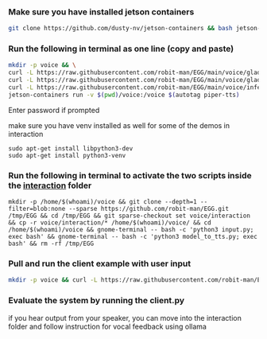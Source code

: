 ### Make sure you have installed jetson containers
```bash
git clone https://github.com/dusty-nv/jetson-containers && bash jetson-containers/install.sh
```

### Run the following in terminal as one line (copy and paste)
```bash
mkdir -p voice && \
curl -L https://raw.githubusercontent.com/robit-man/EGG/main/voice/glados_piper_medium.onnx -o voice/glados_piper_medium.onnx && \
curl -L https://raw.githubusercontent.com/robit-man/EGG/main/voice/glados_piper_medium.onnx.json -o voice/glados_piper_medium.onnx.json && \
curl -L https://raw.githubusercontent.com/robit-man/EGG/main/voice/inference.py -o voice/inference.py && \
jetson-containers run -v $(pwd)/voice:/voice $(autotag piper-tts)
```
Enter password if prompted

make sure you have venv installed as well for some of the demos in interaction

```
sudo apt-get install libpython3-dev
sudo apt-get install python3-venv
```

### Run the following in terminal to activate the two scripts inside the [interaction](https://github.com/robit-man/EGG/tree/main/voice/interaction) folder

```
mkdir -p /home/$(whoami)/voice && git clone --depth=1 --filter=blob:none --sparse https://github.com/robit-man/EGG.git /tmp/EGG && cd /tmp/EGG && git sparse-checkout set voice/interaction && cp -r voice/interaction/* /home/$(whoami)/voice/ && cd /home/$(whoami)/voice && gnome-terminal -- bash -c 'python3 input.py; exec bash' && gnome-terminal -- bash -c 'python3 model_to_tts.py; exec bash' && rm -rf /tmp/EGG
```

### Pull and run the client example with user input
```bash
mkdir -p voice && curl -L https://raw.githubusercontent.com/robit-man/EGG/main/voice/client.py -o voice/client.py && python3 voice/client.py
```

### Evaluate the system by running the client.py
if you hear output from your speaker, you can move into the interaction folder and follow instruction for vocal feedback using ollama
